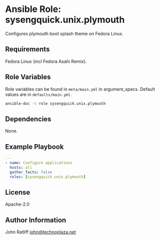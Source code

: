 # Ansible Role: sysengquick.unix.plymouth

Configures plymouth boot splash theme on Fedora Linux.

## Requirements

Fedora Linux (incl Fedora Asahi Remix).

## Role Variables

Role variables can be found in `meta/main.yml` in argument_specs.
Default values are in `defaults/main.yml`.

```bash
ansible-doc -t role sysengquick.unix.plymouth
```

## Dependencies

None.

## Example Playbook

```yaml
---
- name: Configure applications
  hosts: all
  gather_facts: false
  roles: [sysengquick.unix.plymouth]
```

## License

Apache-2.0

## Author Information

John Ratliff <john@technoplaza.net>
